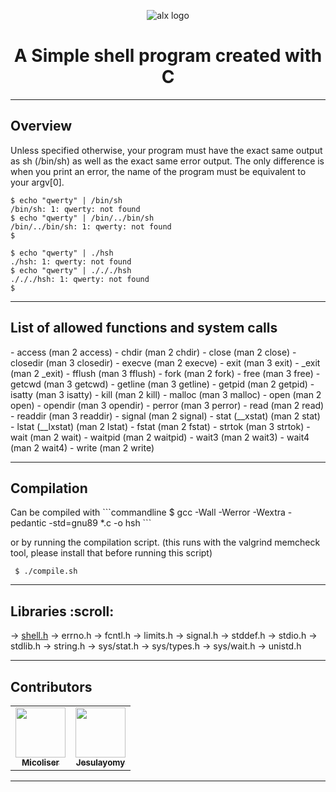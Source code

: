 <p align="center">
<img src="https://media.licdn.com/dms/image/C4D0BAQGCvVQPUIZ_qA/company-logo_200_200/0/1669838001590?e=1679529600&v=beta&t=4khijvPVq-p8JtNpIp4Dlwu_kbv7Bvn31oSegEoxwqk" alt="alx logo">
</p>

<h1 align="center"> A Simple shell program created with C </h1>

----------------------------------------------------------

<h2> Overview </h2>

Unless specified otherwise, your program must have the exact same output as sh (/bin/sh) as well as the exact same error output.
The only difference is when you print an error, the name of the program must be equivalent to your argv[0].
```commandline
$ echo "qwerty" | /bin/sh
/bin/sh: 1: qwerty: not found
$ echo "qwerty" | /bin/../bin/sh
/bin/../bin/sh: 1: qwerty: not found
$
```

```commandline
$ echo "qwerty" | ./hsh
./hsh: 1: qwerty: not found
$ echo "qwerty" | ./././hsh
./././hsh: 1: qwerty: not found
$
```

---------------------------------------------------------

<h2> List of allowed functions and system calls </h2>
- access (man 2 access)
- chdir (man 2 chdir)
- close (man 2 close)
- closedir (man 3 closedir)
- execve (man 2 execve)
- exit (man 3 exit)
- _exit (man 2 _exit)
- fflush (man 3 fflush)
- fork (man 2 fork)
- free (man 3 free)
- getcwd (man 3 getcwd)
- getline (man 3 getline)
- getpid (man 2 getpid)
- isatty (man 3 isatty)
- kill (man 2 kill)
- malloc (man 3 malloc)
- open (man 2 open)
- opendir (man 3 opendir)
- perror (man 3 perror)
- read (man 2 read)
- readdir (man 3 readdir)
- signal (man 2 signal)
- stat (__xstat) (man 2 stat)
- lstat (__lxstat) (man 2 lstat)
- fstat (man 2 fstat)
- strtok (man 3 strtok)
- wait (man 2 wait)
- waitpid (man 2 waitpid)
- wait3 (man 2 wait3)
- wait4 (man 2 wait4)
- write (man 2 write)

---------------------------------------------------------

<h2> Compilation </h2>
Can be compiled with
```commandline
 $ gcc -Wall -Werror -Wextra -pedantic -std=gnu89 *.c -o hsh
```

or by running the compilation script. (this runs with the valgrind memcheck tool, please install that before running this script)
```commandline
 $ ./compile.sh
```

--------------------------------------------------------------------------------

<h2> Libraries :scroll: </h2>

-> [shell.h](shell.h)
-> errno.h
-> fcntl.h
-> limits.h
-> signal.h
-> stddef.h
-> stdio.h
-> stdlib.h
-> string.h
-> sys/stat.h
-> sys/types.h
-> sys/wait.h
-> unistd.h

--------------------------------------------------------------------------------

<h2> Contributors </h2>

<table>
<tr>
<td align="center"><a href="https://github.com/micoliser"><img src="https://avatars.githubusercontent.com/u/108087255?v=4" width="80px;" alt=""/><br /><sub><b>Micoliser</b></sub></a></td>

<td align="center"><a href="https://github.com/Jesulayomy"><img src="https://avatars.githubusercontent.com/u/113533393?s=96&v=4" width="80px;" alt=""/><br /><sub><b>Jesulayomy</b></sub></a></td>
</tr>
</table>

--------------------------------------------------------------------------------
